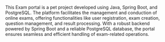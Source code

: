 This Exam portal is a pet project developed using Java, Spring Boot, and PostgreSQL. The platform facilitates the management and conduction of online exams, offering functionalities like user registration, exam creation, question management, and result processing. With a robust backend powered by Spring Boot and a reliable PostgreSQL database, the portal ensures seamless and efficient handling of exam-related operations.
